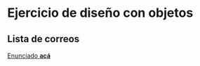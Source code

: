 # Ejercicio de diseño con objetos

## Lista de correos

[Enunciado **acá**](https://docs.google.com/document/d/13BugTsknkSEKbEnIgr9exRsdEfXY5J8eNCwYxvCMjYo/edit#)